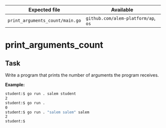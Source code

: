 | Expected file                   | Available                           |
| ------------------------------- | ----------------------------------- |
| `print_arguments_count/main.go` | `github.com/alem-platform/ap`, `os` |

# print_arguments_count

## Task

Write a program that prints the number of arguments the program receives.

**Example:**

```sh
student:$ go run . salem student
2
student:$ go run .
0
student:$ go run . "salem salem" salem
2
student:$
```
